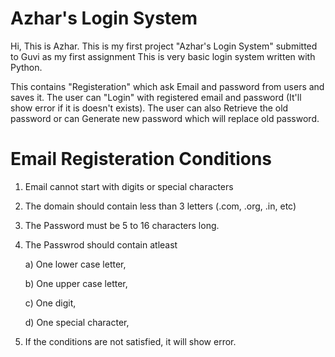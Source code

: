 # Azhar's Login System

Hi, This is Azhar. 
This is my first project "Azhar's Login System" submitted to Guvi as my first assignment
This is very basic login system written with Python.

This contains "Registeration" which ask Email and password from users and saves it.
The user can "Login" with registered email and password (It'll show error if it is doesn't exists).
The user can also Retrieve the old password or can Generate new password which will replace old password.

# Email Registeration Conditions
1. Email cannot start with digits or special characters
2. The domain should contain less than 3 letters (.com, .org, .in, etc)
3. The Password must be 5 to 16 characters long.
4. The Passwrod should contain atleast 

    a) One lower case letter,
    
    b) One upper case letter,
    
    c) One digit,
    
    d) One special character,
    
 5. If the conditions are not satisfied, it will show error.
